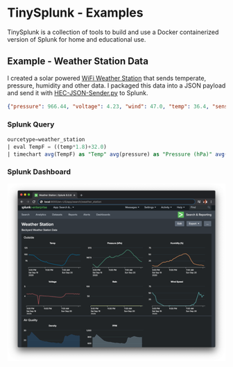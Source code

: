 # TinySplunk - Examples

TinySplunk is a collection of tools to build and use a Docker containerized version of Splunk for home and educational use.

## Example - Weather Station Data

I created a solar powered [WiFi Weather Station](https://github.com/jasonacox/WeatherStationWiFi) that sends temperate, pressure, humidity and other data. I packaged this data into a JSON payload and send it with [HEC-JSON-Sender.py](../tools/HEC-JSON-Sender.py) to Splunk.  

```json
{"pressure": 966.44, "voltage": 4.23, "wind": 47.0, "temp": 36.4, "sensor": "102", "rain": "0", "humidity": 5.32}
```

### Splunk Query

```sql
ourcetype=weather_station 
| eval TempF = ((temp*1.8)+32.0) 
| timechart avg(TempF) as "Temp" avg(pressure) as "Pressure (hPa)" avg(humidity) as "Humidity (%)" avg(voltage) as "Voltage" avg(rain) as "Rain" avg(wind) as "Wind Speed"
```

### Splunk Dashboard

![Dashboard](example-splunk-dashboard.png)

